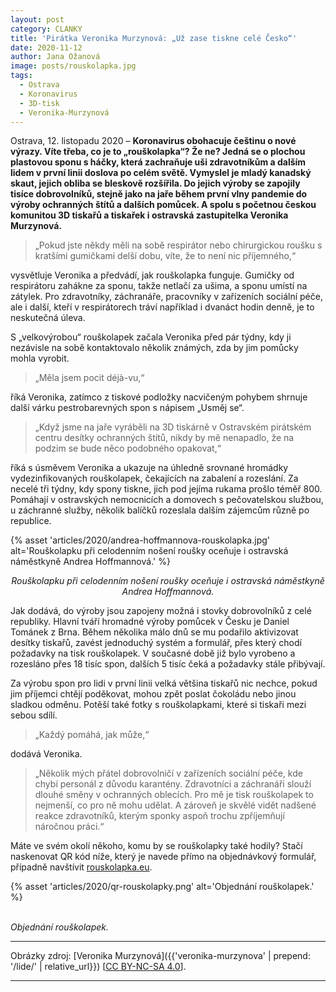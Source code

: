 ```yaml
---
layout: post
category: CLANKY
title: 'Pirátka Veronika Murzynová: „Už zase tiskne celé Česko“'
date: 2020-11-12
author: Jana Ožanová
image: posts/rouskolapka.jpg
tags:
  - Ostrava
  - Koronavirus
  - 3D-tisk
  - Veronika-Murzynová
---
```


Ostrava, 12. listopadu 2020 – **Koronavirus obohacuje češtinu o nové výrazy. Víte třeba, co je to „rouškolapka“? Že ne? Jedná se o plochou plastovou sponu s háčky, která zachraňuje uši zdravotníkům a dalším lidem v první linii doslova po celém světě. Vymyslel je mladý kanadský skaut, jejich obliba se bleskově rozšířila. Do jejich výroby se zapojily tisíce dobrovolníků, stejně jako na jaře během první vlny pandemie do výroby ochranných štítů a dalších pomůcek. A spolu s početnou českou komunitou 3D tiskařů a tiskařek i ostravská zastupitelka Veronika Murzynová.**

> „Pokud jste někdy měli na sobě respirátor nebo chirurgickou roušku s kratšími gumičkami delší dobu, víte, že to není nic příjemného,“

vysvětluje Veronika a předvádí, jak rouškolapka funguje. Gumičky od respirátoru zahákne za sponu, takže netlačí za ušima, a sponu umístí na zátylek. Pro zdravotníky, záchranáře, pracovníky v zařízeních sociální péče, ale i další, kteří v respirátorech tráví například i dvanáct hodin denně, je to neskutečná úleva.

S „velkovýrobou“ rouškolapek začala Veronika před pár týdny, kdy ji nezávisle na sobě kontaktovalo několik známých, zda by jim pomůcky mohla vyrobit.

> „Měla jsem pocit déjà-vu,“

říká Veronika, zatímco z tiskové podložky nacvičeným pohybem shrnuje další várku pestrobarevných spon s nápisem „Usměj se“.

> „Když jsme na jaře vyráběli na 3D tiskárně v Ostravském pirátském centru desítky ochranných štítů, nikdy by mě nenapadlo, že na podzim se bude něco podobného opakovat,“

říká s úsměvem Veronika a ukazuje na úhledně srovnané hromádky vydezinfikovaných rouškolapek, čekajících na zabalení a rozeslání. Za necelé tři týdny, kdy spony tiskne, jich pod jejíma rukama prošlo téměř 800. Pomáhají v ostravských nemocnicích a domovech s pečovatelskou službou, u záchranné služby, několik balíčků rozeslala dalším zájemcům různě po republice.

{% asset 'articles/2020/andrea-hoffmannova-rouskolapka.jpg' alt='Rouškolapku při celodenním nošení roušky oceňuje i ostravská náměstkyně Andrea Hoffmannová.' %}

<p style="text-align: center">
<i>Rouškolapku při celodenním nošení roušky oceňuje i ostravská náměstkyně Andrea Hoffmannová.</i>
</p>

Jak dodává, do výroby jsou zapojeny možná i stovky dobrovolníků z celé republiky. Hlavní tváří hromadné  výroby pomůcek v Česku je Daniel Tománek z Brna. Během několika málo dnů se mu podařilo aktivizovat desítky tiskařů, zavést jednoduchý systém a formulář, přes který chodí požadavky na tisk rouškolapek. V současné době již bylo vyrobeno a rozesláno přes 18 tisíc spon, dalších 5 tisíc čeká a požadavky stále přibývají.

Za výrobu spon pro lidi v první linii velká většina tiskařů nic nechce, pokud jim příjemci chtějí poděkovat, mohou zpět poslat čokoládu  nebo jinou sladkou odměnu. Potěší také fotky s rouškolapkami, které si tiskaři mezi sebou sdílí.

> „Každý pomáhá, jak může,“

dodává Veronika.

> „Několik mých přátel dobrovolničí v zařízeních sociální péče, kde chybí personál z důvodu karantény. Zdravotníci a záchranáři slouží dlouhé směny v ochranných oblecích. Pro mě je tisk rouškolapek to nejmenší, co pro ně mohu udělat. A zároveň je skvělé vidět nadšené reakce zdravotníků, kterým sponky aspoň trochu zpříjemňují náročnou práci.“

Máte ve svém okolí někoho, komu by se rouškolapky také hodily? Stačí naskenovat QR kód níže, který je navede přímo na objednávkový formulář, případně navštívit [rouskolapka.eu](https://rouskolapka.eu/).

<p style="text-align: center">

{% asset 'articles/2020/qr-rouskolapky.png' alt='Objednání rouškolapek.' %}

<br /><i>Objednání rouškolapek.</i>
</p>

---

Obrázky zdroj: [Veronika Murzynová]({{'veronika-murzynova' | prepend: '/lide/' | relative_url}}) \[[CC BY-NC-SA 4.0](https://creativecommons.org/licenses/by-nc-sa/4.0/deed.cs)\].

- - -
